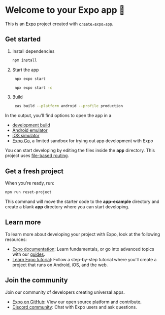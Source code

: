 # Welcome to your Expo app 👋  

This is an [Expo](https://expo.dev) project created with [`create-expo-app`](https://www.npmjs.com/package/create-expo-app).  

## Get started  

1. Install dependencies  

   ```bash
   npm install
   ```

2. Start the app  

   ```bash
    npx expo start
   ```

   ```bash
    npx expo start -c
   ```

3. Build  

   ```bash
    eas build --platform android --profile production
   ```  

In the output, you'll find options to open the app in a  

- [development build](https://docs.expo.dev/develop/development-builds/introduction/)  
- [Android emulator](https://docs.expo.dev/workflow/android-studio-emulator/)  
- [iOS simulator](https://docs.expo.dev/workflow/ios-simulator/)  
- [Expo Go](https://expo.dev/go), a limited sandbox for trying out app development with Expo  

You can start developing by editing the files inside the **app** directory. This project uses [file-based routing](https://docs.expo.dev/router/introduction).

## Get a fresh project  

When you're ready, run:  

```bash
npm run reset-project
```  

This command will move the starter code to the **app-example** directory and create a blank **app** directory where you can start developing.  

## Learn more  

To learn more about developing your project with Expo, look at the following resources:  

- [Expo documentation](https://docs.expo.dev/): Learn fundamentals, or go into advanced topics with our [guides](https://docs.expo.dev/guides).
- [Learn Expo tutorial](https://docs.expo.dev/tutorial/introduction/): Follow a step-by-step tutorial where you'll create a project that runs on Android, iOS, and the web.  

## Join the community  

Join our community of developers creating universal apps.

- [Expo on GitHub](https://github.com/expo/expo): View our open source platform and contribute.
- [Discord community](https://chat.expo.dev): Chat with Expo users and ask questions.

